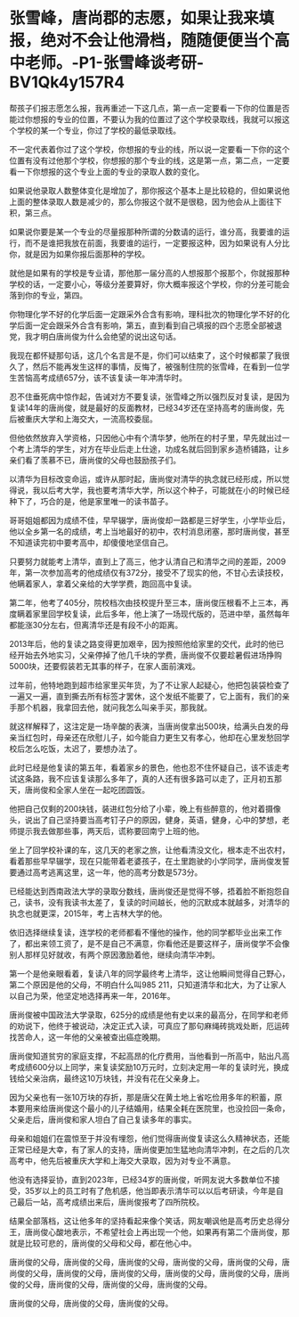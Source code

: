 # 张雪峰，唐尚郡的志愿，如果让我来填报，绝对不会让他滑档，随随便便当个高中老师。-P1-张雪峰谈考研-BV1Qk4y157R4

帮孩子们报志愿怎么报，我再重述一下这几点，第一点一定要看一下你的位置是否能过你想报的专业的位置，不要认为我的位置过了这个学校录取线，我就可以报这个学校的某一个专业，你过了学校的最低录取线。

不一定代表着你过了这个学校，你想报的专业的线，所以说一定要看一下你的这个位置有没有过他那个学校，你想报的那个专业的线，这是第一点，第二点，一定要看一下你想报的这个专业上面的专业的录取人数的变化。

如果说他录取人数整体变化是增加了，那你报这个基本上是比较稳的，但如果说他上面的整体录取人数是减少的，那么你报这个就不是很稳，因为他会从上面往下积，第三点。

如果说你要是某一个专业的尽量报那种所谓的分数请的运行，谁分高，我要谁的运行，而不是谁把我放在前面，我要谁的运行，一定要报这种，因为如果说有人分比你，就是因为如果你报后面那种的学校。

就他是如果有的学校是专业请，那他那一届分高的人想报那个报那个，你就报那种学校的话，一定要小心，等级分差要算好，你大概率报这个学校，你的分差可能会落到你的专业，第四。

你物理化学不好的化学后面一定跟采外合含有影响，理科批次的物理化学不好的化学后面一定会跟采外合含有影响，第五，直到看到自己填报的四个志愿全部被退党，我才明白唐尚俊为什么会绝望的说出这句话。

我现在都怀疑那句话，这几个名言是不是，你们可以结束了，这个时候都蒙了我很久了，然后不能再发生这样的事情，反悔了，被强制住院的张雪峰，在看到一位学生苦恼高考成绩657分，该不该复读一年冲清华时。

忍不住垂死病中惊作起，告诫对方不要复读，张雪峰之所以强烈反对复读，是因为复读14年的唐尚俊，就是最好的反面教材，已经34岁还在坚持高考的唐尚俊，先后被重庆大学和上海交大，一流高校委屈。

但他依然放弃入学资格，只因他心中有个清华梦，他所在的村子里，早先就出过一个考上清华的学生，对方在毕业后走上仕途，功成名就后回到家乡造桥铺路，让乡亲们看了羡慕不已，唐尚俊的父母也鼓励孩子们。

以清华为目标改变命运，或许从那时起，唐尚俊对清华的执念就已经形成，所以觉得说，我以后考大学，我也要考清华大学，所以这个种子，可能就在小的时候已经种下了，巧合的是，他是家里唯一的读书苗子。

哥哥姐姐都因为成绩不佳，早早辍学，唐尚俊却一路都是三好学生，小学毕业后，他以全乡第一名的成绩，考上当地最好的初中，农村消息闭塞，那时唐尚俊，甚至不知道读完初中要考高中，却傻傻地坚信自己。

只要努力就能考上清华，直到上了高三，他才认清自己和清华之间的差距，2009年，第一次参加高考的他成绩仅有372分，接受不了现实的他，不甘心去读技校，他瞒着家人，拿着父亲给的大学学费，跑回高中复读。

第二年，他考了405分，院校档次由技校提升至三本，唐尚俊压根看不上三本，再度瞒着家里回学校复读，此后多年，他上演了一场现代版的，范进中举，虽然每年都能涨30分左右，但离清华还是有段不小的距离。

2013年后，他的复读之路变得更加艰辛，因为按照他给家里的交代，此时的他已经开始去外地实习，父亲停掉了他几千块的学费，唐尚俊不仅要趁暑假进场挣购5000块，还要假装若无其事的样子，在家人面前演戏。

过年前，他特地跑到超市给家里买年货，为了不让家人起疑心，他把包装袋检查了一遍又一遍，直到撕去所有标签才罢休，这个发纸不能要了，它上面有，我们的亲手那个机器，我拿回去他，就问我怎么叫亲手买，那我就。

就这样解释了，这注定是一场辛酸的表演，当唐尚俊拿出500块，给满头白发的母亲当红包时，母亲还在欣慰儿子，如今能自力更生又有孝心，他却在心里发愁回学校后怎么吃饭，太迟了，要想办法了。

此时已经是他复读的第五年，看着家乡的景色，他也忍不住怀疑自己，该不该走考试这条路，我不应该复读那么多年了，真的人还有很多路可以走了，正月初五那天，唐尚俊和全家人坐在一起吃团圆饭。

他把自己仅剩的200块钱，装进红包分给了小辈，晚上有些醉意的，他对着摄像头，说出了自己坚持要当高考钉子户的原因，健身，英语，健身，心中的梦想，老师提示我去做那些事，两天后，谎称要回南宁上班的他。

坐上了回学校补课的车，这几天的老家之旅，让他看清没文化，根本走不出农村，看着那些早早辍学，现在只能带着老婆孩子，在土里跑驶的小学同学，唐尚俊发誓要通过高考逃离这里，这一年，他的高考分数是573分。

已经能达到西南政法大学的录取分数线，唐尚俊还是觉得不够，捂着脸不断抱怨自己，读书，没有我读书太差了，复读的时间越长，他的沉默成本就越多，对清华的执念也就更深，2015年，考上吉林大学的他。

依旧选择继续复读，连学校的老师都看不懂他的操作，他的同学都毕业出来工作了，都出来领工资了，是不是自己不满意，你看他还是要这样子，唐尚俊学不会像别人那样见好就收，有两个原因激励着他，继续向清华冲刺。

第一个是他亲眼看着，复读八年的同学最终考上清华，这让他瞬间觉得自己野心，第二个原因是他的父母，不明白什么叫985 211，只知道清华和北大，为了让家人以自己为荣，他坚定地选择再来一年，2016年。

唐尚俊被中国政法大学录取，625分的成绩是他有史以来的最高分，在同学和老师的劝说下，他终于被说动，决定正式入读，可真应了那句麻绳砖挑戏处断，厄运砖找苦命人，这一年他的父亲被查出癌症晚期。

唐尚俊知道贫穷的家庭支撑，不起高昂的化疗费用，当他看到一所高中，贴出凡高考成绩600分以上同学，来复读奖励10万元时，立刻决定用一年的复读时光，换成钱给父亲治病，最终这10万块钱，并没有花在父亲身上。

因为父亲也有一张10万块的存折，那是唐父在黄土地上省吃俭用多年的积蓄，原本要用来给唐尚俊这个最小的儿子结婚用，结果全耗在医院里，也没捡回一条命，父亲走后，唐尚俊和家人坦白了自己复读多年的事实。

母亲和姐姐们在震惊至于并没有埋怨，他们觉得唐尚俊复读这么久精神状态，还能正常已经是大幸，有了家人的支持，唐尚俊更加生猛地向清华冲刺，在之后的几次高考中，他先后被重庆大学和上海交大录取，因为对专业不满意。

他没有选择妥协，直到2023年，已经34岁的唐尚俊，听网友说大多数单位不接受，35岁以上的员工时有了危机感，他当即表示清华可以以后考研读，今年是自己最后一站，高考成绩出来后，唐尚俊报考了四所院校。

结果全部落档，这让他多年的坚持看起来像个笑话，网友嘲讽他是高考历史总得分王，唐尚俊心酸地表示，不希望社会上再出现一个他，如果再有第二个唐尚俊，那就是比较可悲的，唐尚俊的父母和父母，都在他心中。

唐尚俊的父母，唐尚俊的父母，唐尚俊的父母，唐尚俊的父母，唐尚俊的父母，唐尚俊的父母，唐尚俊的父母，唐尚俊的父母，唐尚俊的父母，唐尚俊的父母，唐尚俊的父母，唐尚俊的父母，唐尚俊的父母，唐尚俊的父母。

唐尚俊的父母，唐尚俊的父母，唐尚俊的父母。